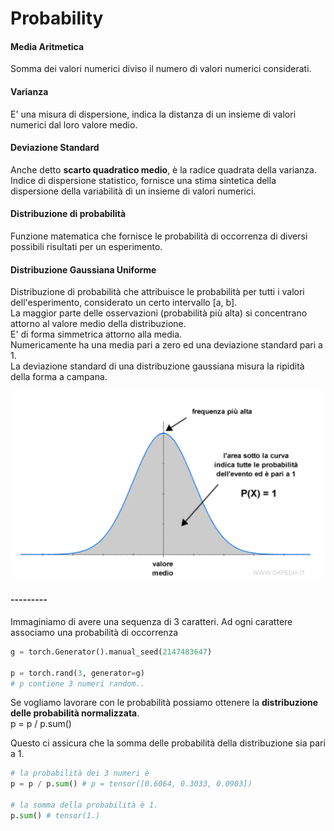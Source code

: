 # Probability

#### Media Aritmetica
Somma dei valori numerici diviso il numero di valori numerici considerati.


#### Varianza
E' una misura di dispersione,
indica la distanza di un insieme di valori numerici dal loro valore medio.


#### Deviazione Standard
Anche detto **scarto quadratico medio**, è la radice quadrata della varianza.  
Indice di dispersione statistico, fornisce una stima sintetica della dispersione della variabilità di un insieme di valori numerici.


#### Distribuzione di probabilità
Funzione matematica che fornisce le probabilità di occorrenza di diversi possibili risultati per un esperimento.

#### Distribuzione Gaussiana Uniforme
Distribuzione di probabilità che attribuisce le probabilità per tutti i valori dell'esperimento, considerato un certo intervallo [a, b].  
La maggior parte delle osservazioni (probabilità più alta) si concentrano attorno al valore medio della distribuzione.  
E' di forma simmetrica attorno alla media.  
Numericamente ha una media pari a zero ed una deviazione standard pari a 1.  
La deviazione standard di una distribuzione gaussiana misura la ripidità della forma a campana.  

![hist1](../images/gauss1.png)  




#### ---------


Immaginiamo di avere una sequenza di 3 caratteri. Ad ogni carattere associamo una probabilità di occorrenza  

```py
g = torch.Generator().manual_seed(2147483647)

p = torch.rand(3, generator=g)
# p contiene 3 numeri random..
```
Se vogliamo lavorare con le probabilità possiamo ottenere la **distribuzione delle probabilità normalizzata**.  
p = p / p.sum()

Questo ci assicura che la somma delle probabilità della distribuzione sia pari a 1.

```py
# la probabilità dei 3 numeri è
p = p / p.sum() # p = tensor([0.6064, 0.3033, 0.0903])

# la somma della probabilità è 1.
p.sum() # tensor(1.)
```